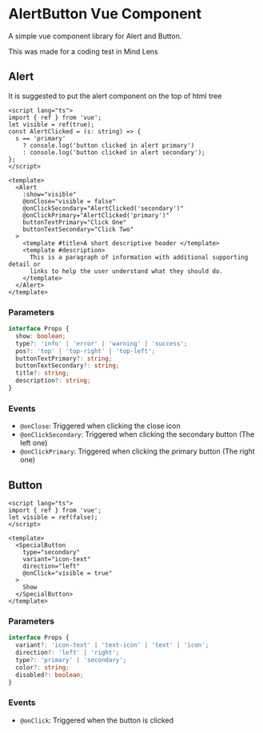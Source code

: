 # AlertButton Vue Component

A simple vue component library for Alert and Button.

This was made for a coding test in Mind Lens

## Alert

It is suggested to put the alert component on the top of html tree

```vue
<script lang="ts">
import { ref } from 'vue';
let visible = ref(true);
const AlertClicked = (s: string) => {
  s == 'primary'
    ? console.log('button clicked in alert primary')
    : console.log('button clicked in alert secondary');
};
</script>

<template>
  <Alert
    :show="visible"
    @onClose="visible = false"
    @onClickSecondary="AlertClicked('secondary')"
    @onClickPrimary="AlertClicked('primary')"
    buttonTextPrimary="Click One"
    buttonTextSecondary="Click Two"
  >
    <template #title>A short descriptive header </template>
    <template #description>
      This is a paragraph of information with additional supporting detail or
      links to help the user understand what they should do.
    </template>
  </Alert>
</template>
```

### Parameters

```typescript
interface Props {
  show: boolean;
  type?: 'info' | 'error' | 'warning' | 'success';
  pos?: 'top' | 'top-right' | 'top-left';
  buttonTextPrimary?: string;
  buttonTextSecondary?: string;
  title?: string;
  description?: string;
}
```

### Events

- `@onClose`: Triggered when clicking the close icon
- `@onClickSecondary`: Triggered when clicking the secondary button (The left one)
- `@onClickPrimary`: Triggered when clicking the primary button (The right one)

## Button

```vue
<script lang="ts">
import { ref } from 'vue';
let visible = ref(false);
</script>

<template>
  <SpecialButton
    type="secondary"
    variant="icon-text"
    direction="left"
    @onClick="visible = true"
  >
    Show
  </SpecialButton>
</template>
```

### Parameters

```typescript
interface Props {
  variant?: 'icon-text' | 'text-icon' | 'text' | 'icon';
  direction?: 'left' | 'right';
  type?: 'primary' | 'secondary';
  color?: string;
  disabled?: boolean;
}
```

### Events

- `@onClick`: Triggered when the button is clicked

